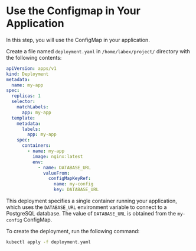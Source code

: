 # Use the Configmap in Your Application

In this step, you will use the ConfigMap in your application.

Create a file named `deployment.yaml` in `/home/labex/project/` directory with the following contents:

```yaml
apiVersion: apps/v1
kind: Deployment
metadata:
  name: my-app
spec:
  replicas: 1
  selector:
    matchLabels:
      app: my-app
  template:
    metadata:
      labels:
        app: my-app
    spec:
      containers:
        - name: my-app
          image: nginx:latest
          env:
            - name: DATABASE_URL
              valueFrom:
                configMapKeyRef:
                  name: my-config
                  key: DATABASE_URL
```

This deployment specifies a single container running your application, which uses the `DATABASE_URL` environment variable to connect to a PostgreSQL database. The value of `DATABASE_URL` is obtained from the `my-config` ConfigMap.

To create the deployment, run the following command:

```bash
kubectl apply -f deployment.yaml
```
